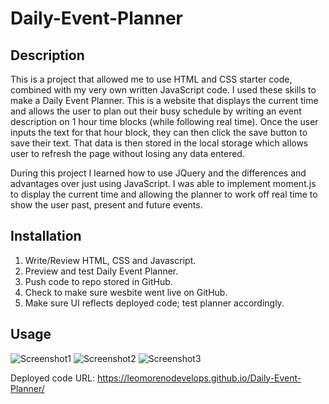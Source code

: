 # Daily-Event-Planner

## Description
This is a project that allowed me to use HTML and CSS starter code, combined with my very own written JavaScript code. I used these skills to make a Daily Event Planner. This is a website that displays the current time and allows the user to plan out their busy schedule by writing an event description on 1 hour time blocks (while following real time). Once the user inputs the text for that hour block, they can then click the save button to save their text. That data is then stored in the local storage which allows user to refresh the page without losing any data entered.

During this project I learned how to use JQuery and the differences and advantages over just using JavaScript. I was able to implement moment.js to display the current time and allowing the planner to work off real time to show the user past, present and future events.

## Installation
1. Write/Review HTML, CSS and Javascript.
2. Preview and test Daily Event Planner.
3. Push code to repo stored in GitHub.
4. Check to make sure wesbite went live on GitHub.
5. Make sure UI reflects deployed code; test planner accordingly.

## Usage
![Screenshot1](https://user-images.githubusercontent.com/105739936/179625803-cf0031db-1bda-4f34-a08e-8e7690949a56.png)
![Screenshot2](https://user-images.githubusercontent.com/105739936/179625818-50568cb2-7c93-4a45-b045-e9c8bdc4eee5.png)
![Screenshot3](https://user-images.githubusercontent.com/105739936/179625826-abe25c6c-46cd-472e-a5c9-4a033125bd7b.png)

Deployed code URL: https://leomorenodevelops.github.io/Daily-Event-Planner/